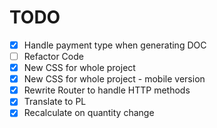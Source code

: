 # TODO

- [x] Handle payment type when generating DOC
- [ ] Refactor Code
- [x] New CSS for whole project
- [x] New CSS for whole project - mobile version
- [x] Rewrite Router to handle HTTP methods
- [x] Translate to PL
- [x] Recalculate on quantity change
